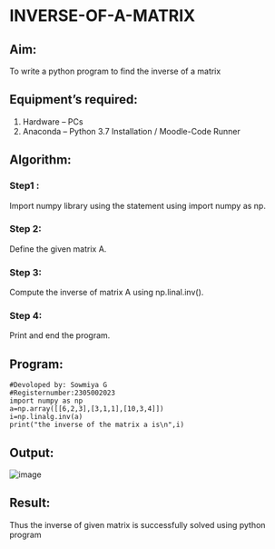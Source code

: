 # INVERSE-OF-A-MATRIX
## Aim:
To write a python program to find the inverse of a matrix
## Equipment’s required:
1. 	Hardware – PCs
2. 	Anaconda – Python 3.7 Installation / Moodle-Code Runner
## Algorithm:
### Step1 : 
Import numpy library using the statement using import numpy as np.
### Step 2: 
Define the given matrix A.
### Step 3: 
Compute the inverse of matrix A using np.linal.inv().
### Step 4: 
Print and end the program.
## Program:
```
#Devoloped by: Sowmiya G
#Registernumber:2305002023
import numpy as np
a=np.array([[6,2,3],[3,1,1],[10,3,4]])
i=np.linalg.inv(a)
print("the inverse of the matrix a is\n",i)
```
## Output:
![image](https://github.com/sowmii76/INVERSE-OF-A-MATRIX/assets/146059163/84bfd7a4-d73f-4dff-9b17-452ab5aac141)

## Result:
Thus the inverse of given matrix is successfully solved using python program

